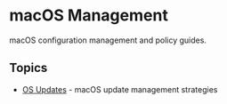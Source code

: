# macOS Management

macOS configuration management and policy guides.

## Topics

- [OS Updates](/macos/os-updates) - macOS update management strategies